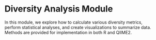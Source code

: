 # Diversity Analysis Module

In this module, we explore how to calculate various diversity metrics, perform statistical analyses, and create visualizations to summarize data. Methods are provided for implementation in both R and QIIME2.